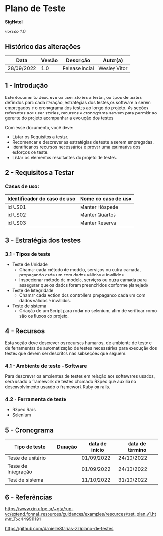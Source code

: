 # Plano de Teste

**SigHotel**

*versão 1.0*

## Histórico das alterações

   Data    | Versão |    Descrição   | Autor(a)
-----------|--------|----------------|-----------------
28/09/2022 |  1.0   | Release incial | Wesley Vitor


## 1 - Introdução

Este documento descreve os user stories a testar, os  tipos de testes definidos para cada iteração, estratégias dos testes,os software a serem empregados e o cronograma dos testes ao longo do projeto. As seções referentes aos user stories, recursos e cronograma servem para permitir ao gerente do projeto acompanhar a evolução dos testes.

Com esse documento, você deve:
- Listar os Requisitos a testar.
- Recomendar e descrever as estratégias de teste a serem empregadas.
- Identificar os recursos necessários e prover uma estimativa dos esforços de teste.
- Listar os elementos resultantes do projeto de testes.

## 2 - Requisitos a Testar

### Casos de uso:

Identificador do caso de uso | Nome do caso de uso
-----------------------------|---------------------
id US01                      |       Manter Hóspede
id US02                      |       Manter Quartos
id US03                      |       Manter Reserva

## 3 - Estratégia dos testes


### 3.1 - Tipos de teste

- Teste de Unidade
   - Chamar cada método de modelo, serviços ou outra camada, propagando cada um com dados válidos e inválidos.
   - Inspecionar método de modelo, serviços ou outra camada para assegurar que os dados foram preenchidos conforme planejado 
- Teste de Integridade
   - Chamar cada Action dos controllers propagando cada um com dados válidos e inválidos.
- Teste de sistema
   - Criação de um Script para rodar no selenium, afim de verificar como são os fluxos do projeto.


## 4 - Recursos

Esta seção deve descrever os recursos humanos, de ambiente de teste e de ferramentas de automatização de testes necessários para execução dos testes que devem ser descritos nas subseções que seguem.

### 4.1 - Ambiente de teste - Software

Para descrever os ambientes de testes em relação aos softewares usados, será usado o framework de testes chamado RSpec que auxilia no desenvolvimento usando o framework Ruby on rails.
### 4.2 - Ferramenta de teste

- RSpec Rails
- Selenium


## 5 - Cronograma

Tipo de teste      | Duração | data de início | data de término
-------------------|---------|----------------|-----------------
Teste de unitário    |         | 01/09/2022     | 24/10/2022
Teste de integração    |         | 01/09/2022     | 24/10/2022
Test de sistema  |         | 11/10/2022     | 31/10/2022

## 6 - Referências

https://www.cin.ufpe.br/~gta/rup-vc/extend.formal_resources/guidances/examples/resources/test_plan_v1.htm#_Toc449511181

https://github.com/danielle8farias-zz/plano-de-testes


